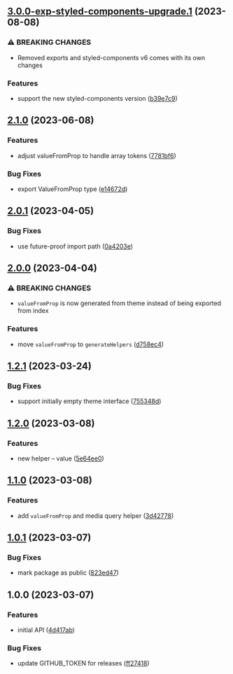 ## [3.0.0-exp-styled-components-upgrade.1](https://github.com/lokalise/styled/compare/v2.1.0...v3.0.0-exp-styled-components-upgrade.1) (2023-08-08)


### ⚠ BREAKING CHANGES

* Removed exports and styled-components v6 comes with its own changes

### Features

* support the new styled-components version ([b39e7c9](https://github.com/lokalise/styled/commit/b39e7c95ce5c991b5a60287ae8c5efded00c634a))

## [2.1.0](https://github.com/lokalise/styled/compare/v2.0.1...v2.1.0) (2023-06-08)

### Features

- adjust valueFromProp to handle array tokens ([7781bf6](https://github.com/lokalise/styled/commit/7781bf6fbe4f94cb74cdf802d13e5d4df283ab64))

### Bug Fixes

- export ValueFromProp type ([e14672d](https://github.com/lokalise/styled/commit/e14672d27325995223b06206143577d0859eee4c))

## [2.0.1](https://github.com/lokalise/styled/compare/v2.0.0...v2.0.1) (2023-04-05)

### Bug Fixes

- use future-proof import path ([0a4203e](https://github.com/lokalise/styled/commit/0a4203e281fa8b159100f114521a6ad3c6d8cc10))

## [2.0.0](https://github.com/lokalise/styled/compare/v1.2.1...v2.0.0) (2023-04-04)

### ⚠ BREAKING CHANGES

- `valueFromProp` is now generated from theme instead of being exported from index

### Features

- move `valueFromProp` to `generateHelpers` ([d758ec4](https://github.com/lokalise/styled/commit/d758ec49458760c182b2f588a284a3369090937e))

## [1.2.1](https://github.com/lokalise/styled/compare/v1.2.0...v1.2.1) (2023-03-24)

### Bug Fixes

- support initially empty theme interface ([755348d](https://github.com/lokalise/styled/commit/755348da6a1c6e1fb586d2b099df6ae8471c7c08))

## [1.2.0](https://github.com/lokalise/styled/compare/v1.1.0...v1.2.0) (2023-03-08)

### Features

- new helper – value ([5e64ee0](https://github.com/lokalise/styled/commit/5e64ee02c19509962848cce8f07c414f65691187))

## [1.1.0](https://github.com/lokalise/styled/compare/v1.0.1...v1.1.0) (2023-03-08)

### Features

- add `valueFromProp` and media query helper ([3d42778](https://github.com/lokalise/styled/commit/3d42778695ca38e06e7bbb04d5ccd8a1d73d7eb0))

## [1.0.1](https://github.com/lokalise/styled/compare/v1.0.0...v1.0.1) (2023-03-07)

### Bug Fixes

- mark package as public ([823ed47](https://github.com/lokalise/styled/commit/823ed47b847711f1fb7c6d1811cff176a010d96a))

## 1.0.0 (2023-03-07)

### Features

- initial API ([4d417ab](https://github.com/lokalise/styled/commit/4d417ab7b419c50a882004b4f8b2067abcdf54e1))

### Bug Fixes

- update GITHUB_TOKEN for releases ([ff27418](https://github.com/lokalise/styled/commit/ff27418914173a945ab49613ae3b8b3d35261180))
